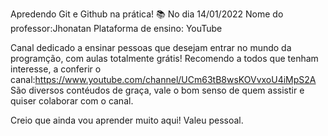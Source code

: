 Apredendo Git e Github na prática!  :books:
No dia 14/01/2022
Nome do professor:Jhonatan
Plataforma de ensino: YouTube

Canal dedicado a ensinar pessoas que desejam entrar no mundo da programção, com aulas totalmente grátis!
Recomendo a todos que tenham interesse, a conferir o canal:https://www.youtube.com/channel/UCm63tB8wsKOVvxoU4iMpS2A
São diversos contéudos de graça, vale o bom senso de quem assistir e quiser colaborar com o canal.

Creio que ainda vou aprender muito aqui! Valeu pessoal.

